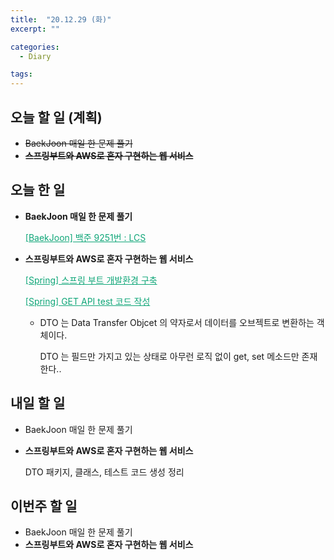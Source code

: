 ```yaml
---
title:  "20.12.29 (화)"
excerpt: ""

categories:
  - Diary

tags:
---
```


## 오늘 할 일 (계획)

- ~~BaekJoon 매일 한 문제 풀기~~
- ~~**스프링부트와 AWS로 혼자 구현하는 웹 서비스**~~

## 오늘 한 일

- **BaekJoon 매일 한 문제 풀기**

  <a href="https://nam-ki-bok.github.io/baekjoon/Baek_LCS/" style="color:#0FA678">[BaekJoon] 백준 9251번 : LCS</a>

- **스프링부트와 AWS로 혼자 구현하는 웹 서비스**

  <a href="https://nam-ki-bok.github.io/Spring/InItSpring/" style="color:#0FA678">[Spring] 스프링 부트 개발환경 구축</a>

  <a href="https://nam-ki-bok.github.io/Spring/GetTest/" style="color:#0FA678">[Spring] GET API test 코드 작성</a>

  - DTO 는 Data Transfer Objcet 의 약자로서 데이터를 오브젝트로 변환하는 객체이다.

    DTO 는 필드만 가지고 있는 상태로 아무런 로직 없이 get, set 메소드만 존재한다..

##  내일 할 일

- BaekJoon 매일 한 문제 풀기

- **스프링부트와 AWS로 혼자 구현하는 웹 서비스**

  DTO 패키지, 클래스, 테스트 코드 생성 정리

## 이번주 할 일

- BaekJoon 매일 한 문제 풀기
- **스프링부트와 AWS로 혼자 구현하는 웹 서비스**

<br>

